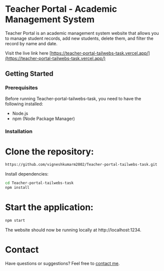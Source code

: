 # Teacher Portal - Academic Management System

Teacher Portal is an academic management system website that allows you to manage student records, add new students, delete them, and filter the record by name and date.

Visit the live link here [https://teacher-portal-tailwebs-task.vercel.app/](https://teacher-portal-tailwebs-task.vercel.app/)

## Getting Started

### Prerequisites

Before running Teacher-portal-tailwebs-task, you need to have the following installed:

- Node.js
- npm (Node Package Manager)

### Installation

# Clone the repository:

   ```bash
   https://github.com/vigneshkumarm2002/Teacher-portal-tailwebs-task.git
   ```
Install dependencies:

```bash
cd Teacher-portal-tailwebs-task
npm install
```

# Start the application:

```bash
npm start
```

The website should now be running locally at http://localhost:1234.

# Contact
Have questions or suggestions? Feel free to [contact me](https://mvigneshkumar-portfolio.web.app/).
